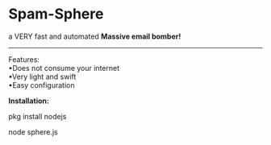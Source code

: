 # Spam-Sphere
a VERY fast and automated <b>Massive email bomber! </b>
<br><hr>
Features:<br>
•Does not consume your internet<br>
•Very light and swift <br>
•Easy configuration
<br>

<b>Installation:</b>

pkg install nodejs<br>

node sphere.js
